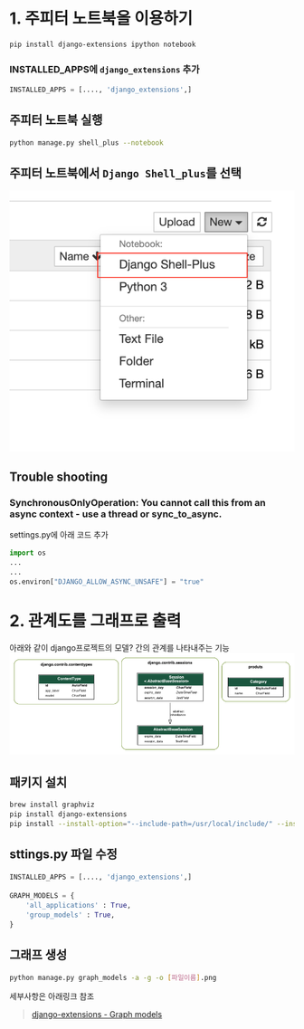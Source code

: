 
# 1. 주피터 노트북을 이용하기
```bash
pip install django-extensions ipython notebook
```

### INSTALLED_APPS에  `django_extensions` 추가
```python
INSTALLED_APPS = [...., 'django_extensions',]
```

## 주피터 노트북 실행
```bash
python manage.py shell_plus --notebook
```

## 주피터 노트북에서 `Django Shell_plus`를 선택
![useful_packages_1.png](./images/useful_packages_1.png)


## Trouble shooting
### SynchronousOnlyOperation: You cannot call this from an async context - use a thread or sync_to_async.
settings.py에 아래 코드 추가
```python
import os
...
...
os.environ["DJANGO_ALLOW_ASYNC_UNSAFE"] = "true"
```

# 2. 관계도를 그래프로 출력
아래와 같이 django프로젝트의 모델? 간의 관계를 나타내주는 기능
![useful_packages_2.png](./images/useful_packages_2.png)

## 패키지 설치
```bash
brew install graphviz
pip install django-extensions
pip install --install-option="--include-path=/usr/local/include/" --install-option="--libary-path=/usr/local/lib/" pygraphviz
```

## sttings.py 파일 수정
```python
INSTALLED_APPS = [...., 'django_extensions',]

GRAPH_MODELS = {
    'all_applications' : True,
    'group_models' : True,
}
```

## 그래프 생성
```bash
python manage.py graph_models -a -g -o [파일이름].png
```
세부사항은 아래링크 참조
>[django-extensions - Graph models](https://django-extensions.readthedocs.io/en/latest/graph_models.html)